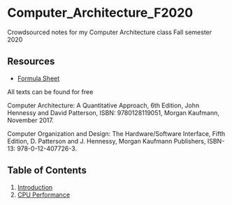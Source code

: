 # Computer_Architecture_F2020
Crowdsourced notes for my Computer Architecture class Fall semester 2020

## Resources

- [Formula Sheet](/supplementals/formulas.md)

All texts can be found for free

Computer Architecture: A Quantitative Approach, 6th Edition, John Hennessy and David Patterson, ISBN: 9780128119051, Morgan Kaufmann, November 2017.

Computer Organization and Design: The Hardware/Software Interface,
Fifth Edition, D. Patterson and J. Hennessy, Morgan Kaufmann Publishers, ISBN-13: 978-0-12-407726-3.

## Table of Contents

1. [Introduction](/notes/intro.md)
2. [CPU Performance](/notes/cpu_performance.md)
